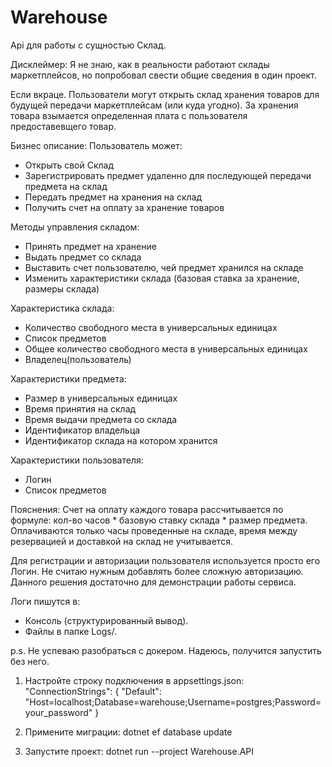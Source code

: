 # Warehouse
Api для работы с сущностью Склад.

Дисклеймер: Я не знаю, как в реальности работают склады маркетплейсов, но попробовал свести общие сведения в один проект.

Если вкраце. Пользователи могут открыть склад хранения товаров для будущей передачи маркетплейсам (или куда угодно). За хранения товара взымается определенная плата с пользователя предоставевщего товар.

Бизнес описание:
Пользователь может:
- Открыть свой Склад
- Зарегистрировать предмет удаленно для последующей передачи предмета на склад
- Передать предмет на хранения на склад
- Получить счет на оплату за хранение товаров
  
Методы управления складом:
- Принять предмет на хранение
- Выдать предмет со склада
- Выставить счет пользователю, чей предмет хранился на складе
- Изменить характеристики склада (базовая ставка за хранение, размеры склада)

Характеристика склада:
  - Количество свободного места в универсальных единицах
  - Список предметов
  - Общее количество свободного места в универсальных единицах
  - Владелец(пользователь)

Характеристики предмета:
  - Размер в универсальных единицах
  - Время принятия на склад
  - Время выдачи предмета со склада
  - Идентификатор владельца
  - Идентификатор склада на котором хранится
  
Характеристики пользователя:
- Логин
- Список предметов

Пояснения:
Счет на оплату каждого товара рассчитывается по формуле: кол-во часов * базовую ставку склада * размер предмета.
Оплачиваются только часы проведенные на складе, время между резервацией и доставкой на склад не учитывается.

Для регистрации и авторизации пользователя используется просто его Логин. Не считаю нужным добавлять более сложную авторизацию. Данного решения достаточно для демонстрации работы сервиса.

Логи пишутся в:
- Консоль (структурированный вывод).
- Файлы в папке Logs/.

p.s. Не успеваю разобраться с докером. Надеюсь, получится запустить без него.

1) Настройте строку подключения в appsettings.json:
"ConnectionStrings": {
  "Default": "Host=localhost;Database=warehouse;Username=postgres;Password=your_password"
}

2) Примените миграции:
dotnet ef database update

3) Запустите проект:
dotnet run --project Warehouse.API
